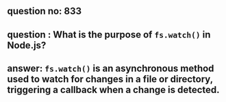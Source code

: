 
      
## question no: 833

## question : What is the purpose of `fs.watch()` in Node.js?

## answer: `fs.watch()` is an asynchronous method used to watch for changes in a file or directory, triggering a callback when a change is detected.
      